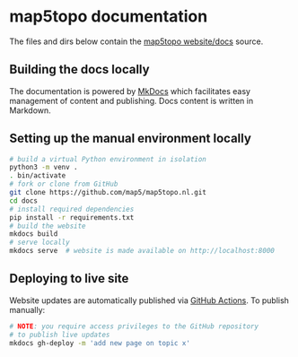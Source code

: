 # map5topo documentation

The files and dirs below contain the [map5topo website/docs](https://map5topo.nl) source.

## Building the docs locally

The documentation is powered by [MkDocs](https://www.mkdocs.org) which facilitates easy management
of content and publishing. Docs content is written in Markdown.


## Setting up the manual environment locally

```bash
# build a virtual Python environment in isolation
python3 -m venv .
. bin/activate
# fork or clone from GitHub
git clone https://github.com/map5/map5topo.nl.git
cd docs
# install required dependencies
pip install -r requirements.txt
# build the website
mkdocs build
# serve locally
mkdocs serve  # website is made available on http://localhost:8000
```

## Deploying to live site

Website updates are automatically published via [GitHub Actions](.github/workflows/deploy.docs.yml). 
To publish manually:

```bash
# NOTE: you require access privileges to the GitHub repository
# to publish live updates
mkdocs gh-deploy -m 'add new page on topic x'
```
